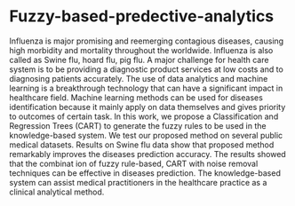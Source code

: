 # Fuzzy-based-predective-analytics


Influenza is major promising and reemerging contagious diseases, causing high morbidity
and mortality throughout the worldwide. Influenza is also called as Swine flu, hoard flu,
pig flu. A major challenge for health care system is to be providing a diagnostic product
services at low costs and to diagnosing patients accurately. The use of data analytics and
machine learning is a breakthrough technology that can have a significant impact in
healthcare field. Machine learning methods can be used for diseases identification because
it mainly apply on data themselves and gives priority to outcomes of certain task. In this
work, we propose a Classification and Regression Trees (CART) to generate the fuzzy
rules to be used in the knowledge-based system. We test our proposed method on several
public medical datasets. Results on Swine flu data show that proposed method remarkably
improves the diseases prediction accuracy. The results showed that the combinat ion of
fuzzy rule-based, CART with noise removal techniques can be effective in diseases
prediction. The knowledge-based system can assist medical practitioners in the healthcare
practice as a clinical analytical method.
